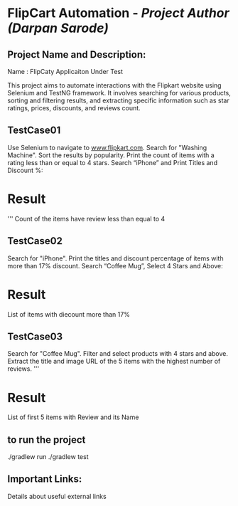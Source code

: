 # FlipCart Automation  - _Project Author (Darpan Sarode)_

## Project Name and Description:
Name : FlipCaty Applicaiton Under Test

This project aims to automate interactions with the Flipkart website using Selenium and TestNG framework. It involves searching for various products, sorting and filtering results, and extracting specific information such as star ratings, prices, discounts, and reviews count.


## TestCase01
Use Selenium to navigate to www.flipkart.com.
Search for "Washing Machine".
Sort the results by popularity.
Print the count of items with a rating less than or equal to 4 stars.
Search “iPhone” and Print Titles and Discount %:

# Result 
'''
Count of the items have review less than equal to 4

## TestCase02
Search for "iPhone".
Print the titles and discount percentage of items with more than 17% discount.
Search “Coffee Mug”, Select 4 Stars and Above:

# Result
List of items with diecount more than 17% 
## TestCase03
Search for "Coffee Mug".
Filter and select products with 4 stars and above.
Extract the title and image URL of the 5 items with the highest number of reviews.
'''
# Result
List of first 5 items with Review and its Name 







## to run the project
./gradlew run
./gradlew test 

## Important Links:
Details about useful external links
 
